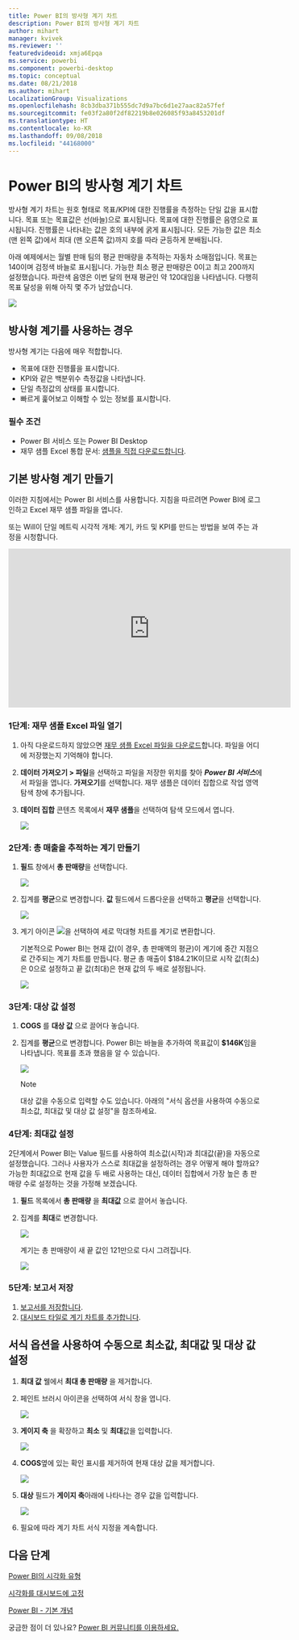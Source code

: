 ```yaml
---
title: Power BI의 방사형 계기 차트
description: Power BI의 방사형 계기 차트
author: mihart
manager: kvivek
ms.reviewer: ''
featuredvideoid: xmja6Epqa
ms.service: powerbi
ms.component: powerbi-desktop
ms.topic: conceptual
ms.date: 08/21/2018
ms.author: mihart
LocalizationGroup: Visualizations
ms.openlocfilehash: 8cb3dba371b555dc7d9a7bc6d1e27aac82a57fef
ms.sourcegitcommit: fe03f2a80f2df82219b8e026085f93a8453201df
ms.translationtype: HT
ms.contentlocale: ko-KR
ms.lasthandoff: 09/08/2018
ms.locfileid: "44168000"
---
```

# <a name="radial-gauge-charts-in-power-bi"></a>Power BI의 방사형 계기 차트
방사형 계기 차트는 원호 형태로 목표/KPI에 대한 진행률을 측정하는 단일 값을 표시합니다.  목표 또는 목표값은 선(바늘)으로 표시됩니다. 목표에 대한 진행률은 음영으로 표시됩니다.  진행률은 나타내는 값은 호의 내부에 굵게 표시됩니다. 모든 가능한 값은 최소(맨 왼쪽 값)에서 최대 (맨 오른쪽 값)까지 호를 따라 균등하게 분배됩니다.

아래 예제에서는 월별 판매 팀의 평균 판매량을 추적하는 자동차 소매점입니다. 목표는 140이며 검정색 바늘로 표시됩니다.  가능한 최소 평균 판매량은 0이고 최고 200까지 설정했습니다.  파란색 음영은 이번 달의 현재 평균인 약 120대임을 나타냅니다. 다행히 목표 달성을 위해 아직 몇 주가 남았습니다.

![](media/power-bi-visualization-radial-gauge-charts/gauge_m.png)

## <a name="when-to-use-a-radial-gauge"></a>방사형 계기를 사용하는 경우
방사형 계기는 다음에 매우 적합합니다.

* 목표에 대한 진행률을 표시합니다.
* KPI와 같은 백분위수 측정값을 나타냅니다.
* 단일 측정값의 상태를 표시합니다.
* 빠르게 훑어보고 이해할 수 있는 정보를 표시합니다.

### <a name="prerequisites"></a>필수 조건
 - Power BI 서비스 또는 Power BI Desktop
 - 재무 샘플 Excel 통합 문서: [샘플을 직접 다운로드합니다](http://go.microsoft.com/fwlink/?LinkID=521962).

## <a name="create-a-basic-radial-gauge"></a>기본 방사형 계기 만들기
이러한 지침에서는 Power BI 서비스를 사용합니다. 지침을 따르려면 Power BI에 로그인하고 Excel 재무 샘플 파일을 엽니다.  

또는 Will이 단일 메트릭 시각적 개체: 계기, 카드 및 KPI를 만드는 방법을 보여 주는 과정을 시청합니다.

<iframe width="560" height="315" src="https://www.youtube.com/embed/xmja6EpqaO0?list=PL1N57mwBHtN0JFoKSR0n-tBkUJHeMP2cP" frameborder="0" allowfullscreen></iframe>

### <a name="step-1-open-the-financial-sample-excel-file"></a>1단계: 재무 샘플 Excel 파일 열기
1. 아직 다운로드하지 않았으면 [재무 샘플 Excel 파일을 다운로드](sample-financial-download.md)합니다. 파일을 어디에 저장했는지 기억해야 합니다.

2. **데이터 가져오기 \> 파일**을 선택하고 파일을 저장한 위치를 찾아 ***Power BI 서비스***에서 파일을 엽니다. **가져오기**를 선택합니다. 재무 샘플은 데이터 집합으로 작업 영역 탐색 창에 추가됩니다.

3. **데이터 집합** 콘텐츠 목록에서 **재무 샘플**을 선택하여 탐색 모드에서 엽니다.

    ![](media/power-bi-visualization-radial-gauge-charts/power-bi-dataset.png)

### <a name="step-2-create-a-gauge-to-track-gross-sales"></a>2단계: 총 매출을 추적하는 계기 만들기
1. **필드** 창에서 **총 판매량**을 선택합니다.
   
   ![](media/power-bi-visualization-radial-gauge-charts/power-bi-gross-sales.png)
2. 집계를 **평균**으로 변경합니다. **값** 필드에서 드롭다운을 선택하고 **평균**을 선택합니다.
   
   ![](media/power-bi-visualization-radial-gauge-charts/changetoaverage_new.png)
3. 계기 아이콘 ![](media/power-bi-visualization-radial-gauge-charts/gaugeicon_new.png)을 선택하여 세로 막대형 차트를 계기로 변환합니다.
   
   기본적으로 Power BI는 현재 값(이 경우, 총 판매액의 평균)이 계기에 중간 지점으로 간주되는 계기 차트를 만듭니다. 평균 총 매출이 $184.21K이므로 시작 값(최소)은 0으로 설정하고 끝 값(최대)은 현재 값의 두 배로 설정됩니다.
   
   ![](media/power-bi-visualization-radial-gauge-charts/power-bi-184.png)

### <a name="step-3-set-a-target-value"></a>3단계: 대상 값 설정
1. **COGS** 를 **대상 값** 으로 끌어다 놓습니다.
2. 집계를 **평균**으로 변경합니다.
   Power BI는 바늘을 추가하여 목표값이 **$146K**임을 나타냅니다. 목표를 초과 했음을 알 수 있습니다.
   
   ![](media/power-bi-visualization-radial-gauge-charts/power-bi-cogs.png)
   
   > [!NOTE]
   > 대상 값을 수동으로 입력할 수도 있습니다.  아래의 "서식 옵션을 사용하여 수동으로 최소값, 최대값 및 대상 값 설정"을 참조하세요.
   > 
   > 

### <a name="step-4-set-a-maximum-value"></a>4단계: 최대값 설정
2단계에서 Power BI는 Value 필드를 사용하여 최소값(시작)과 최대값(끝)을 자동으로 설정했습니다.  그러나 사용자가 스스로 최대값을 설정하려는 경우 어떻게 해야 할까요?  가능한 최대값으로 현재 값을 두 배로 사용하는 대신, 데이터 집합에서 가장 높은 총 판매량 수로 설정하는 것을 가정해 보겠습니다. 

1. **필드** 목록에서 **총 판매량** 을 **최대값** 으로 끌어서 놓습니다.
2. 집계를 **최대**로 변경합니다.
   
   ![](media/power-bi-visualization-radial-gauge-charts/setmaximum_new.png)
   
   계기는 총 판매량이 새 끝 값인 121만으로 다시 그려집니다.
   
   ![](media/power-bi-visualization-radial-gauge-charts/power-bi-final-gauge.png)

### <a name="step-5-save-your-report"></a>5단계: 보고서 저장
1. [보고서를 저장합니다](service-report-save.md).
2. [대시보드 타일로 계기 차트를 추가합니다](service-dashboard-tiles.md). 

## <a name="use-formatting-options-to-manually-set-minimum-maximum-and-target-values"></a>서식 옵션을 사용하여 수동으로 최소값, 최대값 및 대상 값 설정
1. **최대 값** 웰에서 **최대 총 판매량** 을 제거합니다.
2. 페인트 브러시 아이콘을 선택하여 서식 창을 엽니다.
   
   ![](media/power-bi-visualization-radial-gauge-charts/power-bi-max.png)
3. **게이지 축** 을 확장하고 **최소** 및 **최대**값을 입력합니다.
   
    ![](media/power-bi-visualization-radial-gauge-charts/power-bi-gauge-axis.png)
4. **COGS**옆에 있는 확인 표시를 제거하여 현재 대상 값을 제거합니다.
   
    ![](media/power-bi-visualization-radial-gauge-charts/pbi_remove_target.png)
5. **대상** 필드가 **게이지 축**아래에 나타나는 경우 값을 입력합니다.
   
    ![](media/power-bi-visualization-radial-gauge-charts/power-bi-gauge-target.png)
6. 필요에 따라 계기 차트 서식 지정을 계속합니다.

## <a name="next-steps"></a>다음 단계
[Power BI의 시각화 유형](power-bi-visualization-types-for-reports-and-q-and-a.md)

[시각화를 대시보드에 고정](service-dashboard-pin-tile-from-report.md)

[Power BI - 기본 개념](service-basic-concepts.md)

궁금한 점이 더 있나요? [Power BI 커뮤니티를 이용하세요.](http://community.powerbi.com/)

